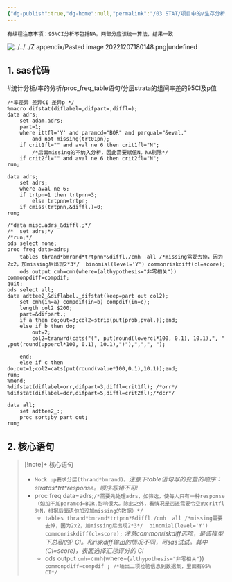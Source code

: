 ```yaml
---
{"dg-publish":true,"dg-home":null,"permalink":"/03 STAT/项目中的/生存分析/05 生存分析-分层CMH计算ORR&DCR差值CI及p/","dgPassFrontmatter":true}
---
```



`有编程注意事项：95%CI分析不包括NA。两部分应该统一算法，结果一致`

![../../../Z appendix/Pasted image 20221207180148.png|undefined](/img/user/Z%20appendix/Pasted%20image%2020221207180148.png)

## 1. sas代码

#统计分析/率的分析/proc_freq_table语句/分层strata的组间率差的95CI及p值

```sas
/*率差异 差异CI 差异p */
%macro difstat(diflabel=,difpart=,diffl=);
data adrs;
	set adam.adrs;
	part=1;
	where ittfl='Y' and paramcd="BOR" and parqual="&eval." 
		and not missing(trt01pn);
	if crit1fl="" and aval ne 6 then crit1fl="N";
		/*后面missing的不纳入分析，因此需要赋值N。NA剔除*/
	if crit2fl="" and aval ne 6 then crit2fl="N";
run;

data adrs;
	set adrs;
	where aval ne 6;
	if trtpn=1 then trtpnn=3;
		else trtpnn=trtpn;
	if cmiss(trtpnn,&diffl.)=0;
run; 

/*data misc.adrs_&diffl.;*/
/*	set adrs;*/
/*run;*/
ods select none;
proc freq data=adrs;
	tables thrand*bmrand*trtpnn*&diffl./cmh  all /*missing需要去掉，因为2x2，加missing后出现2*3*/  binomial(level='Y') commonriskdiff(cl=score);
	ods output cmh=cmh(where=(althypothesis="非零相关")) commonpdiff=compdif;
quit;
ods select all;
data adttee2_&diflabel._difstat(keep=part out col2);
	set cmh(in=a) compdif(in=b) compdif(in=c);
	length col2 $200;
	part=&difpart.;
	if a then do;out=3;col2=strip(put(prob,pval.));end;
	else if b then do;
		out=2;
		col2=tranwrd(cats("(", put(round(lowercl*100, 0.1), 10.1),", " ,put(round(uppercl*100, 0.1), 10.1),")"),",",", ");

	end;
	else if c then do;out=1;col2=cats(put(round(value*100,0.1),10.1));end;
run;
%mend;
%difstat(diflabel=orr,difpart=3,diffl=crit1fl); /*orr*/
%difstat(diflabel=dcr,difpart=5,diffl=crit2fl);/*dcr*/

data all;
	set adttee2_:;
	proc sort;by part out;
run;
```

## 2. 核心语句

> [!note]+ 核心语句
> - `Mock up要求分层(thrand*bmrand)。`*注意下table语句写的变量的顺序：stratas\*trt\*response。顺序写错不可!*
> - proc freq data=adrs;`/*需要先处理adrs，如筛选，使每人只有一种response（如加不加paramcd=BOR,影响很大。除此之外，看情况是否还需要令空的critfl为N，根据后面语句加没加missing的数据）*/`
> 	- `tables thrand*bmrand*trtpnn*&diffl./cmh  all /*missing需要去掉，因为2x2，加missing后出现2*3*/  binomial(level='Y') commonriskdiff(cl=score);`     *注意commonriskdiff选项，是该模型下总和的P CI。和riskdiff输出的情况不同，可sas试试。其中(Cl=score)，表面选择汇总评分的 Cl*
> 	- ods output `cmh`=cmh(where=(`althypothesis="非零相关"`)) `commonpdiff=compdif ; /*输出二项检验信息到数据集，里面有95% CI*/`


